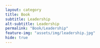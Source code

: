 ```yaml
---
layout: category
title: Book
subtitle: Leadership
alt-subtitle: Leadership
permalink: "Book/Leadership"
feature-img: "assets/img/leadership.jpg"
hide: true
---
```

